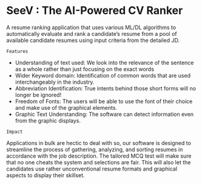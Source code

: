 # SeeV : The AI-Powered CV Ranker

A resume ranking application that uses various ML/DL algorithms to automatically evaluate and rank a candidate’s resume from a pool of available candidate resumes using input criteria from the detailed JD.

`Features`

* Understanding of text used: We look into the relevance of the sentence as a whole rather than just focusing on the exact words
* Wider Keyword domain: Identification of common words that are used interchangeably in the industry.
* Abbreviation Identification: True intents behind those short forms will no longer be ignored!
* Freedom of Fonts: The users will be able to use the font of their choice and make use of the graphical elements.
* Graphic Text Understanding: The software can detect information even from the graphic displays.

`Impact`

Applications in bulk are hectic to deal with so, our software is designed to streamline the process of gathering, analyzing, and sorting resumes in accordance with the job description. The tailored MCQ test will make sure that no one cheats the system and selections are fair. This will also let the candidates use rather unconventional resume formats and graphical aspects to display their skillset. 

